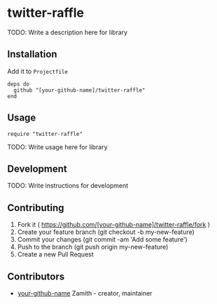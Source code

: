# twitter-raffle

TODO: Write a description here for library

## Installation

Add it to `Projectfile`

```crystal
deps do
  github "[your-github-name]/twitter-raffle"
end
```

## Usage

```crystal
require "twitter-raffle"
```

TODO: Write usage here for library

## Development

TODO: Write instructions for development

## Contributing

1. Fork it ( https://github.com/[your-github-name]/twitter-raffle/fork )
2. Create your feature branch (git checkout -b my-new-feature)
3. Commit your changes (git commit -am 'Add some feature')
4. Push to the branch (git push origin my-new-feature)
5. Create a new Pull Request

## Contributors

- [your-github-name](https://github.com/[your-github-name]) Zamith - creator, maintainer
